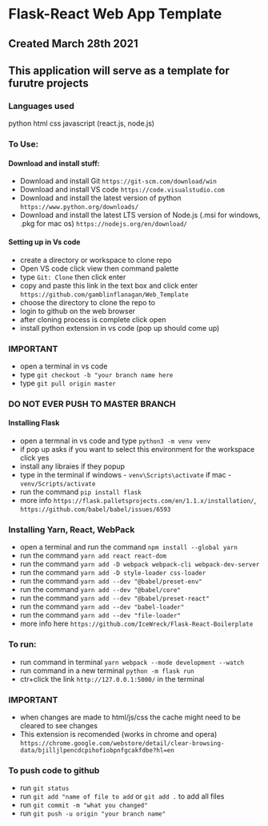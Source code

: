 # Flask-React Web App Template
## Created March 28th 2021
## This application will serve as a template for furutre projects

### Languages used

python
html
css
javascript (react.js, node.js)

### To Use:

#### Download and install stuff:
* Download and install Git `https://git-scm.com/download/win`
* Download and install VS code `https://code.visualstudio.com`
* Download and install the latest version of python `https://www.python.org/downloads/`
* Download and install the latest LTS version of Node.js (.msi for windows, .pkg for mac os) `https://nodejs.org/en/download/` 



#### Setting up in Vs code
* create a directory or workspace to clone repo
* Open VS code click view then command palette
* type `Git: Clone` then click enter 
* copy and paste this link in the text box and click enter `https://github.com/gamblinflanagan/Web_Template`
* choose the directory to clone the repo to  
* login to github on the web browser
* after cloning process is complete click open
* install python extension in vs code (pop up should come up)

### IMPORTANT
* open a terminal in vs code
* type `git checkout -b "your branch name here`
* type `git pull origin master`
### DO NOT EVER PUSH TO MASTER BRANCH

#### Installing Flask
* open a termnal in vs code and type `python3 -m venv venv`
* if pop up asks if you want to select this environment for the workspace click yes
* install any libraies if they popup
* type in the terminal if windows - `venv\Scripts\activate` if mac - `venv/Scripts/activate` 
* run the command `pip install flask`
* more info `https://flask.palletsprojects.com/en/1.1.x/installation/`, `https://github.com/babel/babel/issues/6593`

### Installing Yarn, React, WebPack
* open a terminal and run the command `npm install --global yarn`
*  run the command `yarn add react react-dom`
*  run the command `yarn add -D webpack webpack-cli webpack-dev-server`
*  run the command `yarn add -D style-loader css-loader`
*  run the command `yarn add --dev "@babel/preset-env"`
*  run the command `yarn add --dev "@babel/core" `
*  run the command `yarn add --dev "@babel/preset-react"`
*  run the command `yarn add --dev "babel-loader"`
*  run the command `yarn add --dev "file-loader"`
* more info here `https://github.com/IceWreck/Flask-React-Boilerplate`

### To run: 
* run command in terminal `yarn webpack --mode development --watch`
* run command in a new terminal `python -m flask run`
* ctr+click the link `http://127.0.0.1:5000/` in the terminal

### IMPORTANT
* when changes are made to html/js/css the cache might need to be cleared to see changes
* This extension is recomended (works in chrome and opera) `https://chrome.google.com/webstore/detail/clear-browsing-data/bjilljlpencdcpihofiobpnfgcakfdbe?hl=en`


### To push code to github

* run `git status`
* run `git add "name of file to add` or `git add .` to add all files
* run `git commit -m "what you changed"`
* run `git push -u origin "your branch name"`
